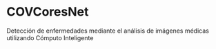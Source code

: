 # COVCoresNet
Detección de enfermedades mediante el análisis de imágenes médicas utilizando Cómputo Inteligente
